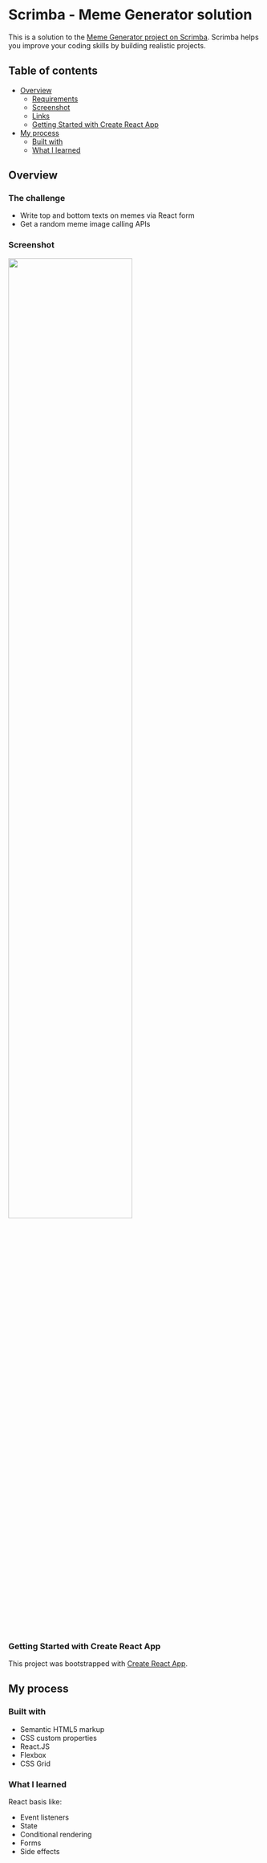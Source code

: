 # Scrimba - Meme Generator solution

This is a solution to the [Meme Generator project on Scrimba](https://scrimba.com/learn/learnreact/). Scrimba helps you improve your coding skills by building realistic projects.

## Table of contents

- [Overview](#overview)
  - [Requirements](#requirements)
  - [Screenshot](#screenshot)
  - [Links](#links)
  - [Getting Started with Create React App](#getting-started-with-create-react-app)
- [My process](#my-process)
  - [Built with](#built-with)
  - [What I learned](#what-i-learned)

## Overview

### The challenge

- Write top and bottom texts on memes via React form
- Get a random meme image calling APIs

### Screenshot

<img src="./src/screenshots/screenshot.png" width="70%"/>

### Getting Started with Create React App

This project was bootstrapped with [Create React App](https://github.com/facebook/create-react-app).

## My process

### Built with

- Semantic HTML5 markup
- CSS custom properties
- React.JS
- Flexbox
- CSS Grid

### What I learned

React basis like:

- Event listeners
- State
- Conditional rendering
- Forms
- Side effects
